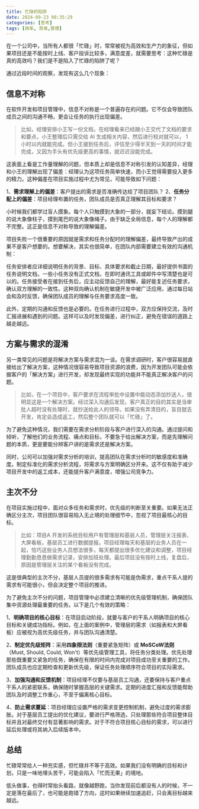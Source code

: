 ```yaml
---
title: 忙碌的陷阱
date: 2024-09-23 08:35:29
categories: [思考]
tags: [效率, 思维,管理]
---
```


在一个公司中，当所有人都很「忙碌」时，常常被视为高效和生产力的象征，但如果项目还是不能按时上线、客户投诉比较多，满意度差，就需要思考：这种忙碌是真的高效吗？我们是不是陷入了忙碌的陷阱了呢？

<!--more-->

通过近段时间的观察，发现有这么几个现象：

## 信息不对称

在软件开发和项目管理中，信息不对称是一个普遍存在的问题。它不仅会导致团队成员之间的沟通不畅，更会让任务的执行出现偏差。

>比如，经理安排小王写一份文档，在经理看来已经跟小王交代了文档的要求和要点，小王整理后只需交给 AI 生成相关内容，然后进行校对就可以， 1 小时以内就能完成。但小王接到任务后，评估至少得半天到一天的时间才能完成，又因为手头有优先级更高的事情，就迟迟没能完成。

这表面上看是工作量理解的问题，但本质上却是信息不对称引发的认知差异，经理和小王的理解出现了偏差：经理认为这项任务简单快速，而小王觉得需要投入更多的精力。这种偏差在项目实施过程中尤为常见，可能导致如下问题：

1、**需求理解上的偏差**：客户提出的需求是否准确传达给了项目团队？
2、**任务分配上的偏差**：项目经理布置的任务，团队成员是否真正理解其目标和要求？

小时候我们都学过盲人摸象。每个人只触摸到大象的一部分，就妄下结论。摸到腿的说大象像柱子，摸到尾巴的说大象像绳子。由于缺乏全局信息，每个人的理解都不完整。这正是信息不对称导致的理解偏差。

项目失败一个很重要的原因就是需求和任务分配时的理解偏差，最终导致产出的成果不是客户想要的。想要解决，其实也很简单，在团队内部需要建立有效的沟通机制：

任务安排者应详细说明任务的背景、目标、具体要求和截止日期，最好提供书面的任务说明文档，一些小任务没有正式文档，在即时通讯工具或邮件中写清楚也是可以的。任务接受者在接到任务后，应主动反馈自己的理解，最好能复述任务要求，确认双方理解的一致性。这种双向确认机制在敏捷开发中被广泛应用，通过每日站会和及时反馈，确保团队成员的理解与任务要求高度一致。

此外，定期的沟通和反馈也是必要的。在任务进行过程中，双方应保持交流，及时汇报进展和遇到的问题。这样可以及时发现偏差，进行纠正，避免在错误的道路上越走越远。

## 方案与需求的混淆

另一类常见的问题是将解决方案与需求混为一谈。在需求调研时，客户很容易就直接给出了解决方案，这种情况很容易导致项目资源的浪费，因为开发团队可能会依据客户的「解决方案」进行开发，却发现最终实现的功能并不能真正解决客户的问题。

>比如，在一个项目中，客户要求在流程审批中设置中能动态添加抄送人，很明显这是一个解决方案。经过深入沟通后发现，客户真正的目的其实是当审批人超时没有处理时，就抄送给此人的领导。如果没有弄清目的，盲目就去开发，肯定会造成返工，然后整个团队就可以「忙碌」了。

为了避免这种情况，我们需要在需求分析阶段与客户进行深入的沟通。通过提问和倾听，了解他们的业务流程、痛点和目标，不要急于给出解决方案，而是先理解问题的本质，更是要能分辨客户讲的是需求还是解决方案。

同时，公司可以加强对需求分析的培训，提高团队在需求分析时的敏感度和准确度。制定标准化的需求分析流程，将需求与方案明确区分开来。这不仅有助于减少项目开发中的返工成本，还能提升客户满意度，增强公司竞争力。

## 主次不分

在项目实施过程中，面对众多任务和需求时，优先级的判断至关重要。如果无法正确区分主次，项目团队很容易陷入无止境的处理细节中，忽视了项目最核心的目标。

>比如：项目A 开发的系统目标用户有管理层和基层人员，管理层关注报表、大屏看板，基层员工进行数据提报。项目经理每天和基层的业务人员在一起，恰巧这些业务人员想法很多，每天都提出很多优化建议和调整，项目经理勤勤恳恳做需求记录，安排加班处理。最后项目没有按时上线，复盘后，原因是管理层关注的某个看板没有完成。

这是很典型的主次不分，基层人员提的很多需求有可能是伪需求，重点干系人提的需求有可能很小，但会决定整个项目的推进。

为了避免主次不分的问题，项目管理中必须建立清晰的优先级管理机制，确保团队集中资源处理最重要的任务。以下是几个有效的策略：

1、**明确项目的核心目标**：在项目启动阶段，就要与客户的干系人明确项目的核心目标和关键成功指标。例如，在上面的案例中，管理层的需求（如报表和大屏看板）应被视为高优先级任务，并与团队沟通清楚。

2、**制定优先级矩阵**：采用**四象限法则**（重要紧急矩阵）或 **MoSCoW法则**（Must, Should, Could, Won't）等优先级管理工具，将任务分类处理。优先处理那些既重要又紧急的任务，确保在有限的时间内完成对项目成功至关重要的工作。团队成员也应定期检查和更新优先级，保证任务处理顺序符合项目的实际需求。

3、**加强沟通和反馈机制**：项目经理不仅要与基层员工沟通，还要保持与客户重点干系人的紧密联系，确保随时掌握高层的关键需求。定期的进度汇报和反馈能帮助团队及时调整工作重心，不至于偏离核心目标。

4、**防止需求蔓延**：项目经理应设置严格的需求变更控制机制，避免过度的需求膨胀。对于基层员工提出的优化建议，要进行严格筛选，只处理那些符合项目整体目标并且对最终交付有显著影响的需求。对于不符合项目核心目标的需求，可以进行延后处理或将其纳入后续版本中。
 
## 总结

忙碌常常给人一种充实感，但忙碌并不等于高效。如果我们没有明确的目标和计划，只是一味地埋头苦干，可能会陷入「忙而无果」的境地。

低头做事，也得时常抬头看路，就像越野跑，当你发现前后都没有人的时候，不一定是落在最后了，也可能是跑错了方向，这时如果继续加速追赶，只会离目标越来越远。
